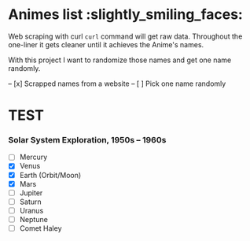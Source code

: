 # Animes list 	:slightly_smiling_faces:

Web scraping with curl `curl` command will get raw data. Throughout the one-liner it gets cleaner until it achieves the Anime's names.

With this project I want to randomize those names and get one name randomly.

– [x] Scrapped names from a website 
– [ ] Pick one name randomly

# TEST

### Solar System Exploration, 1950s – 1960s

- [ ] Mercury
- [x] Venus
- [x] Earth (Orbit/Moon)
- [x] Mars
- [ ] Jupiter
- [ ] Saturn
- [ ] Uranus
- [ ] Neptune
- [ ] Comet Haley
